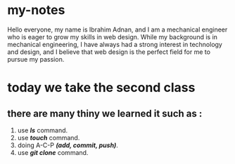 # my-notes
Hello everyone, my name is Ibrahim Adnan, and I am a mechanical engineer who is eager to grow my skills in web design. While my background is in mechanical engineering, I have always had a strong interest in technology and design, and I believe that web design is the perfect field for me to pursue my passion.

# today we take the second class
## there are many thiny we **learned** it such as :
 1. use  ***ls*** command.
 2. use ***touch*** command.
 3. doing  A-C-P ***(add, commit, push)***.
 4. use ***git clone*** command.